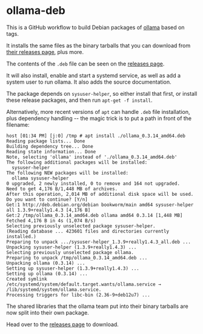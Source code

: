 # ollama-deb

This is a GitHub workflow to build Debian packages of [ollama](https://github.com/ollama/ollama/) based on tags.

It installs the same files as the binary tarballs that you can download from
[their releases page](https://github.com/ollama/ollama/releases), plus more.

The contents of the `.deb` file can be seen on the [releases page](https://github.com/lingfish/ollama-deb/releases).

It will also install, enable and start a systemd service, as well as add a system user to run ollama.  It also adds the
source documentation.

The package depends on `sysuser-helper`, so either install that first, or install these release packages, and then run
`apt-get -f install`.

Alternatively, more recent versions of `apt` can handle `.deb` file installation, plus dependency
handling -- the magic trick is to put a path in front of the filename:

```shell
host [01:34 PM] [j:0] /tmp # apt install ./ollama_0.3.14_amd64.deb
Reading package lists... Done
Building dependency tree... Done
Reading state information... Done
Note, selecting 'ollama' instead of './ollama_0.3.14_amd64.deb'
The following additional packages will be installed:
  sysuser-helper
The following NEW packages will be installed:
  ollama sysuser-helper
0 upgraded, 2 newly installed, 0 to remove and 164 not upgraded.
Need to get 4,176 B/1,448 MB of archives.
After this operation, 2,014 MB of additional disk space will be used.
Do you want to continue? [Y/n]
Get:1 http://deb.debian.org/debian bookworm/main amd64 sysuser-helper all 1.3.9+really1.4.3 [4,176 B]
Get:2 /tmp/ollama_0.3.14_amd64.deb ollama amd64 0.3.14 [1,448 MB]
Fetched 4,176 B in 4s (1,074 B/s)
Selecting previously unselected package sysuser-helper.
(Reading database ... 423601 files and directories currently installed.)
Preparing to unpack .../sysuser-helper_1.3.9+really1.4.3_all.deb ...
Unpacking sysuser-helper (1.3.9+really1.4.3) ...
Selecting previously unselected package ollama.
Preparing to unpack /tmp/ollama_0.3.14_amd64.deb ...
Unpacking ollama (0.3.14) ...
Setting up sysuser-helper (1.3.9+really1.4.3) ...
Setting up ollama (0.3.14) ...
Created symlink /etc/systemd/system/default.target.wants/ollama.service → /lib/systemd/system/ollama.service.
Processing triggers for libc-bin (2.36-9+deb12u7) ...
```

The shared libraries that the ollama team put into their binary tarballs are now split into their own package.

Head over to the [releases page](https://github.com/lingfish/ollama-deb/releases) to download.
